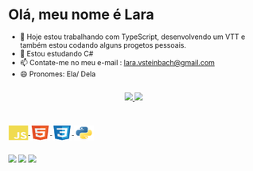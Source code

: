 # Olá, meu nome é Lara

- 🔭 Hoje estou trabalhando com TypeScript, desenvolvendo um VTT e também estou codando alguns progetos pessoais.
- 🌱 Estou estudando C#
- 📫 Contate-me no meu e-mail : lara.vsteinbach@gmail.com 
- 😄 Pronomes: Ela/ Dela

##

<div align="center">
  <a href="https://github.com/L4rhy">
  <img height="180em" src="https://github-readme-stats.vercel.app/api?username=L4rhy&show_icons=true&theme=dark&include_all_commits=true&count_private=true&title_color=320466&text_color=4c0466"/>
  <img height="180em" src="https://github-readme-stats.vercel.app/api/top-langs/?username=L4rhy&layout=compact&langs_count=7&theme=dark&title_color=320466&text_color=4c0466"/>
</div>
  
  ##
  
<div style="display: inline_block"><br>
  <img align="center" alt="Rafa-Js" height="30" width="40" src="https://raw.githubusercontent.com/devicons/devicon/master/icons/javascript/javascript-plain.svg">
  <img align="center" alt="Rafa-HTML" height="30" width="40" src="https://raw.githubusercontent.com/devicons/devicon/master/icons/html5/html5-original.svg">
  <img align="center" alt="Rafa-CSS" height="30" width="40" src="https://raw.githubusercontent.com/devicons/devicon/master/icons/css3/css3-original.svg">
  <img align="center" alt="Rafa-Python" height="30" width="40" src="https://raw.githubusercontent.com/devicons/devicon/master/icons/python/python-original.svg">
</div>
  
  ##  
  
<div> 
 	<a href="https://www.twitch.tv/Coguja" target="_blank"><img src="https://img.shields.io/badge/Twitch-9146FF?style=for-the-badge&logo=twitch&logoColor=white" target="_blank"></a>
  <a href="mailto:lara.vsteinbach@gmail.com"><img src="https://img.shields.io/badge/-Gmail-%23333?style=for-the-badge&logo=gmail&logoColor=white" target="_blank"></a>
  <a href="https://www.linkedin.com/in/lara-vian/" target="_blank"><img src="https://img.shields.io/badge/-LinkedIn-%230077B5?style=for-the-badge&logo=linkedin&logoColor=white" target="_blank"></a> 

</div>
